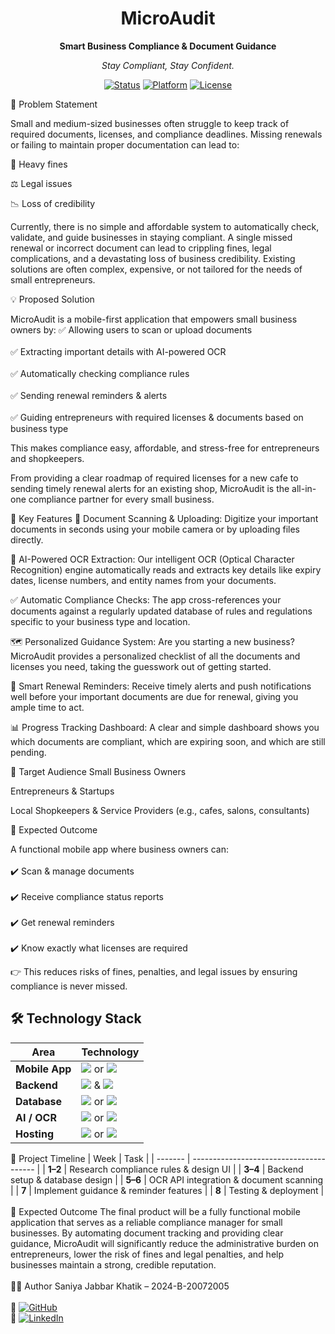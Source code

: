 <div align="center">
<h1>MicroAudit</h1>
<p><strong>Smart Business Compliance & Document Guidance</strong></p>
<p><i>Stay Compliant, Stay Confident.</i></p>

<p>
<a href="#"><img src="https://img.shields.io/badge/status-in%20development-yellowgreen" alt="Status"></a>
<a href="#"><img src="https://img.shields.io/badge/platform-iOS%20%7C%20Android-blue" alt="Platform"></a>
<a href="#"><img src="https://img.shields.io/badge/license-MIT-lightgrey" alt="License"></a>
</p>
</div>

🚀 Problem Statement

Small and medium-sized businesses often struggle to keep track of required documents, licenses, and compliance deadlines. Missing renewals or failing to maintain proper documentation can lead to:<br>  

💸 Heavy fines<br>  

⚖️ Legal issues<br>  

📉 Loss of credibility<br>  

Currently, there is no simple and affordable system to automatically check, validate, and guide businesses in staying compliant.
A single missed renewal or incorrect document can lead to crippling fines, legal complications, and a devastating loss of business credibility. Existing solutions are often complex, expensive, or not tailored for the needs of small entrepreneurs.

💡 Proposed Solution

MicroAudit is a mobile-first application that empowers small business owners by:
✅ Allowing users to scan or upload documents<br>  
✅ Extracting important details with AI-powered OCR<br>  
✅ Automatically checking compliance rules<br>  
✅ Sending renewal reminders & alerts<br>  
✅ Guiding entrepreneurs with required licenses & documents based on business type<br>  

This makes compliance easy, affordable, and stress-free for entrepreneurs and shopkeepers.

From providing a clear roadmap of required licenses for a new cafe to sending timely renewal alerts for an existing shop, MicroAudit is the all-in-one compliance partner for every small business.

🚀 Key Features
📄 Document Scanning & Uploading: Digitize your important documents in seconds using your mobile camera or by uploading files directly.<br>  

🤖 AI-Powered OCR Extraction: Our intelligent OCR (Optical Character Recognition) engine automatically reads and extracts key details like expiry dates, license numbers, and entity names from your documents.<br>  

✅ Automatic Compliance Checks: The app cross-references your documents against a regularly updated database of rules and regulations specific to your business type and location.<br>  

🗺️ Personalized Guidance System: Are you starting a new business? MicroAudit provides a personalized checklist of all the documents and licenses you need, taking the guesswork out of getting started.<br>  

🔔 Smart Renewal Reminders: Receive timely alerts and push notifications well before your important documents are due for renewal, giving you ample time to act.<br>  

📊 Progress Tracking Dashboard: A clear and simple dashboard shows you which documents are compliant, which are expiring soon, and which are still pending.<br>  

🎯 Target Audience
Small Business Owners<br>  

Entrepreneurs & Startups<br>  

Local Shopkeepers & Service Providers (e.g., cafes, salons, consultants)<br>  

🎯 Expected Outcome<br>  

A functional mobile app where business owners can:<br>  
✔️ Scan & manage documents<br>  
✔️ Receive compliance status reports<br>  
✔️ Get renewal reminders<br>  
✔️ Know exactly what licenses are required<br>  

👉 This reduces risks of fines, penalties, and legal issues by ensuring compliance is never missed.<br>  

## 🛠️ Technology Stack  

| Area        | Technology |
|-------------|------------|
| **Mobile App** | <img src="https://img.shields.io/badge/Flutter-02569B?style=for-the-badge&logo=flutter&logoColor=white" /> or <img src="https://img.shields.io/badge/React_Native-20232A?style=for-the-badge&logo=react&logoColor=61DAFB" /> |
| **Backend** | <img src="https://img.shields.io/badge/Node.js-339933?style=for-the-badge&logo=nodedotjs&logoColor=white" /> & <img src="https://img.shields.io/badge/Express.js-000000?style=for-the-badge&logo=express&logoColor=white" /> |
| **Database** | <img src="https://img.shields.io/badge/MySQL-4479A1?style=for-the-badge&logo=mysql&logoColor=white" /> or <img src="https://img.shields.io/badge/PostgreSQL-316192?style=for-the-badge&logo=postgresql&logoColor=white" /> |
| **AI / OCR** | <img src="https://img.shields.io/badge/Google_Cloud_Vision_API-4285F4?style=for-the-badge&logo=googlecloud&logoColor=white" /> or <img src="https://img.shields.io/badge/AWS_Textract-232F3E?style=for-the-badge&logo=amazonaws&logoColor=white" /> |
| **Hosting** | <img src="https://img.shields.io/badge/Firebase-FFCA28?style=for-the-badge&logo=firebase&logoColor=black" /> or <img src="https://img.shields.io/badge/AWS-232F3E?style=for-the-badge&logo=amazonaws&logoColor=white" /> |


📅 Project Timeline
| Week    | Task                                    |
| ------- | --------------------------------------- |
| **1–2** | Research compliance rules & design UI   |
| **3–4** | Backend setup & database design         |
| **5–6** | OCR API integration & document scanning |
| **7**   | Implement guidance & reminder features  |
| **8**   | Testing & deployment                    |
<br>  
🏁 Expected Outcome
The final product will be a fully functional mobile application that serves as a reliable compliance manager for small businesses. By automating document tracking and providing clear guidance, MicroAudit will significantly reduce the administrative burden on entrepreneurs, lower the risk of fines and legal penalties, and help businesses maintain a strong, credible reputation.
<br>  
👨‍💻 Author
Saniya Jabbar Khatik – 2024-B-20072005<br>  
🔗 [![GitHub](https://img.shields.io/badge/GitHub-100000?style=for-the-badge&logo=github&logoColor=white)](https://github.com/Saniya777-byte)  
🔗 [![LinkedIn](https://img.shields.io/badge/LinkedIn-0077B5?style=for-the-badge&logo=linkedin&logoColor=white)](https://www.linkedin.com/in/saniya-khatik-501205350/)   
